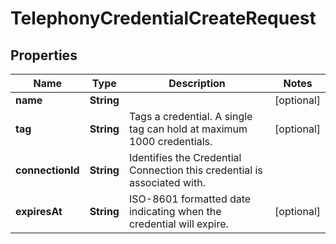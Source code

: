

# TelephonyCredentialCreateRequest


## Properties

| Name | Type | Description | Notes |
|------------ | ------------- | ------------- | -------------|
|**name** | **String** |  |  [optional] |
|**tag** | **String** | Tags a credential. A single tag can hold at maximum 1000 credentials. |  [optional] |
|**connectionId** | **String** | Identifies the Credential Connection this credential is associated with. |  |
|**expiresAt** | **String** | ISO-8601 formatted date indicating when the credential will expire. |  [optional] |




